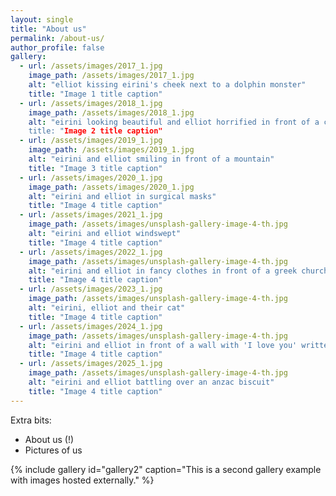 ```yaml
---
layout: single
title: "About us"
permalink: /about-us/
author_profile: false
gallery:
  - url: /assets/images/2017_1.jpg
    image_path: /assets/images/2017_1.jpg
    alt: "elliot kissing eirini's cheek next to a dolphin monster"
    title: "Image 1 title caption"
  - url: /assets/images/2018_1.jpg
    image_path: /assets/images/2018_1.jpg
    alt: "eirini looking beautiful and elliot horrified in front of a communist building
    title: "Image 2 title caption"
  - url: /assets/images/2019_1.jpg
    image_path: /assets/images/2019_1.jpg
    alt: "eirini and elliot smiling in front of a mountain"
    title: "Image 3 title caption"
  - url: /assets/images/2020_1.jpg
    image_path: /assets/images/2020_1.jpg
    alt: "eirini and elliot in surgical masks"
    title: "Image 4 title caption"
  - url: /assets/images/2021_1.jpg
    image_path: /assets/images/unsplash-gallery-image-4-th.jpg
    alt: "eirini and elliot windswept"
    title: "Image 4 title caption"
  - url: /assets/images/2022_1.jpg
    image_path: /assets/images/unsplash-gallery-image-4-th.jpg
    alt: "eirini and elliot in fancy clothes in front of a greek church"
    title: "Image 4 title caption"    
  - url: /assets/images/2023_1.jpg
    image_path: /assets/images/unsplash-gallery-image-4-th.jpg
    alt: "eirini, elliot and their cat"
    title: "Image 4 title caption"    
  - url: /assets/images/2024_1.jpg
    image_path: /assets/images/unsplash-gallery-image-4-th.jpg
    alt: "eirini and elliot in front of a wall with 'I love you' written on it"
    title: "Image 4 title caption"
  - url: /assets/images/2025_1.jpg
    image_path: /assets/images/unsplash-gallery-image-4-th.jpg
    alt: "eirini and elliot battling over an anzac biscuit"
    title: "Image 4 title caption" 
---
```


Extra bits:
+ About us (!)
+ Pictures of us

{% include gallery id="gallery2" caption="This is a second gallery example with images hosted externally." %}
